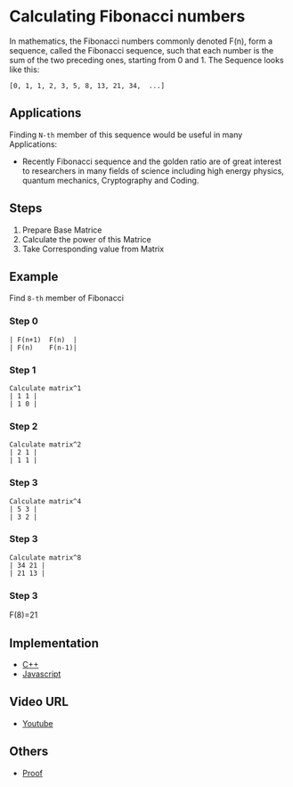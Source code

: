 # Calculating Fibonacci numbers

In mathematics, the Fibonacci numbers commonly denoted F(n), form a sequence, called the Fibonacci sequence, such that each number is the sum of the two preceding ones, starting from 0 and 1.  The Sequence looks like this:

`[0, 1, 1, 2, 3, 5, 8, 13, 21, 34,  ...]`

## Applications

Finding 
```N-th``` member of this sequence would be useful in many Applications:

-   Recently Fibonacci sequence and the golden ratio are of great interest to researchers in many fields of
science including high energy physics, quantum mechanics, Cryptography and Coding. 

## Steps

1.  Prepare Base Matrice
2.  Calculate the power of this Matrice
3.  Take Corresponding value from Matrix

## Example

Find ```8-th``` member of Fibonacci

### Step 0
 ```
| F(n+1)  F(n)  |
| F(n)    F(n-1)| 
```

### Step 1
 ```
 Calculate matrix^1
| 1 1 |
| 1 0 | 
```
### Step 2
```
Calculate matrix^2
| 2 1 |
| 1 1 | 
```
### Step 3
```
Calculate matrix^4
| 5 3 |
| 3 2 |
```
### Step 3
```
Calculate matrix^8
| 34 21 |
| 21 13 |
```
### Step 3
F(8)=21 

## Implementation

- [C++](https://www.tutorialspoint.com/cplusplus-program-to-find-fibonacci-numbers-using-matrix-exponentiation)
- [Javascript](https://github.com/TheAlgorithms/Javascript/blob/80c2dc85d714f73783f133964d6acd9b5625ddd9/Maths/Fibonacci.js)

## Video URL

- [Youtube](https://www.youtube.com/watch?v=EEb6JP3NXBI)

## Others

- [Proof](https://brilliant.org/wiki/fast-fibonacci-transform/)
